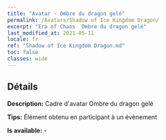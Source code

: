 ```yaml
---
title: "Avatar - Ombre du dragon gelé"
permalink: /Avatars/Shadow of Ice Kingdom Dragon/
excerpt: "Era of Chaos  Ombre du dragon gelé"
last_modified_at: 2021-05-11
locale: fr
ref: "Shadow of Ice Kingdom Dragon.md"
toc: false
classes: wide
---
```

## Détails

 **Description:** Cadre d'avatar Ombre du dragon gelé 

 **Tips:** Élément obtenu en participant à un évènement 

 **Is available:**  - 

